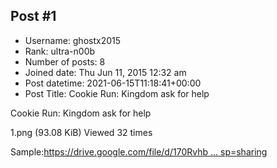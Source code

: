 ## Post #1
- Username: ghostx2015
- Rank: ultra-n00b
- Number of posts: 8
- Joined date: Thu Jun 11, 2015 12:32 am
- Post datetime: 2021-06-15T11:18:41+00:00
- Post Title: Cookie Run: Kingdom ask for help

Cookie Run: Kingdom ask for help



1.png (93.08 KiB) Viewed 32 times



Sample:[https://drive.google.com/file/d/170Rvhb ... sp=sharing](https://drive.google.com/file/d/170RvhbfpsDryHKKctsRozxcBxCb8j5PJ/view?usp=sharing)
